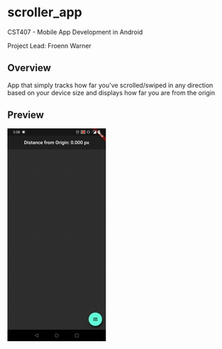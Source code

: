 # scroller_app

CST407 - Mobile App Development in Android

Project Lead: Froenn Warner

## Overview

App that simply tracks how far you've scrolled/swiped in any direction based on your device size and displays how far you are from the origin

## Preview

![Distance from Origin Demo](demo.gif)